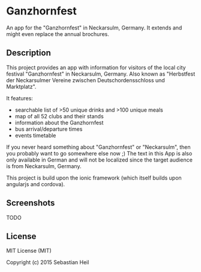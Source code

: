 # Ganzhornfest
An app for the "Ganzhornfest" in Neckarsulm, Germany. It extends and might even replace the annual brochures.

## Description

This project provides an app with information for visitors of the local city festival "Ganzhornfest" in Neckarsulm, Germany. Also known as "Herbstfest der Neckarsulmer Vereine zwischen Deutschordensschloss und Marktplatz".

It features:
- searchable list of >50 unique drinks and >100 unique meals
- map of all 52 clubs and their stands
- information about the Ganzhornfest
- bus arrival/departure times
- events timetable

If you never heard something about "Ganzhornfest" or "Neckarsulm", then you probably want to go somewhere else now ;) The text in this App is also only available in German and will not be localized since the target audience is from Neckarsulm, Germany.

This project is build upon the ionic framework (which itself builds upon angularjs and cordova).

## Screenshots

TODO

## License

MIT License (MIT)

Copyright (c) 2015 Sebastian Heil
